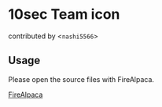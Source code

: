 # 10sec Team icon
contributed by <`nashi5566`>

## Usage

Please open the source files with FireAlpaca.

[FireAlpaca](http://firealpaca.com)
